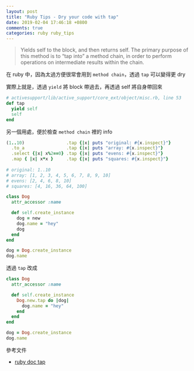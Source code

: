 ```yaml
---
layout: post
title: "Ruby Tips - Dry your code with tap"
date: 2019-02-04 17:46:18 +0800
comments: true
categories: ruby ruby_tips
---
```


<!-- more -->

> Yields self to the block, and then returns self. The primary purpose of this method is to “tap into” a method chain, in order to perform operations on intermediate results within the chain.

在 ruby 中，因為太過方便很常會用到 `method chain`，透過 `tap` 可以變得更 dry

實際上就是，透過 `yield` 將 block 帶過去，再透過 self 將自身帶回來

```ruby
# activesupport/lib/active_support/core_ext/object/misc.rb, line 53
def tap
  yield self
  self
end
```

另一個用處，便於檢查 `method chain` 裡的 info

```ruby
(1..10)                .tap {|x| puts "original: #{x.inspect}"}
  .to_a                .tap {|x| puts "array: #{x.inspect}"}
  .select {|x| x%2==0} .tap {|x| puts "evens: #{x.inspect}"}
  .map { |x| x*x }     .tap {|x| puts "squares: #{x.inspect}"}
  
# original: 1..10
# array: [1, 2, 3, 4, 5, 6, 7, 8, 9, 10]
# evens: [2, 4, 6, 8, 10]
# squares: [4, 16, 36, 64, 100]
```

```ruby
class Dog
  attr_accessor :name

  def self.create_instance
    dog = new
    dog.name = "hey"
    dog
  end
end

dog = Dog.create_instance
dog.name
```

透過 `tap` 改成

```ruby
class Dog
  attr_accessor :name

  def self.create_instance
    Dog.new.tap do |dog|
      dog.name = "hey"
    end 
  end
end

dog = Dog.create_instance
dog.name
```

參考文件

* [ruby doc tap](https://ruby-doc.org/core-2.6.1/Object.html#method-i-tap)
